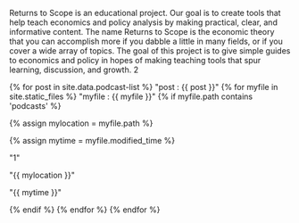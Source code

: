 ---
---

Returns to Scope is an educational project. Our goal is to create tools that help teach economics and policy analysis by making practical, clear, and informative content. 
The name Returns to Scope is the economic theory that you can accomplish more if you dabble a little in many fields, or if you cover a wide array of topics. The goal of this project is to give simple guides to economics and policy in hopes of making teaching tools that spur learning, discussion, and growth. 2

{% for post in site.data.podcast-list %}
	"post : {{ post }}"
	{% for myfile in site.static_files %}
		"myfile : {{ myfile }}"
		{% if myfile.path contains 'podcasts' %}
			<p>{% assign mylocation = myfile.path %} </p>
			<p>{% assign mytime = myfile.modified_time %} </p>
			<p> "1" </p>
			<p>"{{ mylocation }}"</p>
			<p>"{{ mytime }}"</p>
		{% endif %}
	{% endfor %}
{% endfor %}


<!--
**ReturnsToScope/returnstoscope** is a ✨ _special_ ✨ repository because its `README.md` (this file) appears on your GitHub profile.

Here are some ideas to get you started:

- 🔭 I’m currently working on ...
- 🌱 I’m currently learning ...
- 👯 I’m looking to collaborate on ...
- 🤔 I’m looking for help with ...
- 💬 Ask me about ...
- 📫 How to reach me: ...
- 😄 Pronouns: ...
- ⚡ Fun fact: ...
-->
